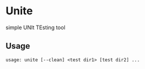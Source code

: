 # Unite

simple UNIt TEsting tool

## Usage

```
usage: unite [--clean] <test dir1> [test dir2] ...
```

